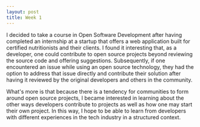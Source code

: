 ```yaml
---
layout: post
title: Week 1
---
```



I decided to take a course in Open Software Development after having completed an internship at a startup that offers a web application built for certified nutritionists and their clients. I found it interesting that, as a developer, one could contribute to open source projects beyond reviewing the source code and offering suggestions. Subsequently, if one encountered an issue while using an open source technology, they had the option to address that issue directly and contribute their solution after having it reviewed by the original developers and others in the community. 

What's more is that because there is a tendency for communities to form around open source projects, I became interested in learning about the other ways developers contribute to projects as well as how one may start their own project. In this way, I hope to be able to learn from developers with different experiences in the tech industry in a structured context.
